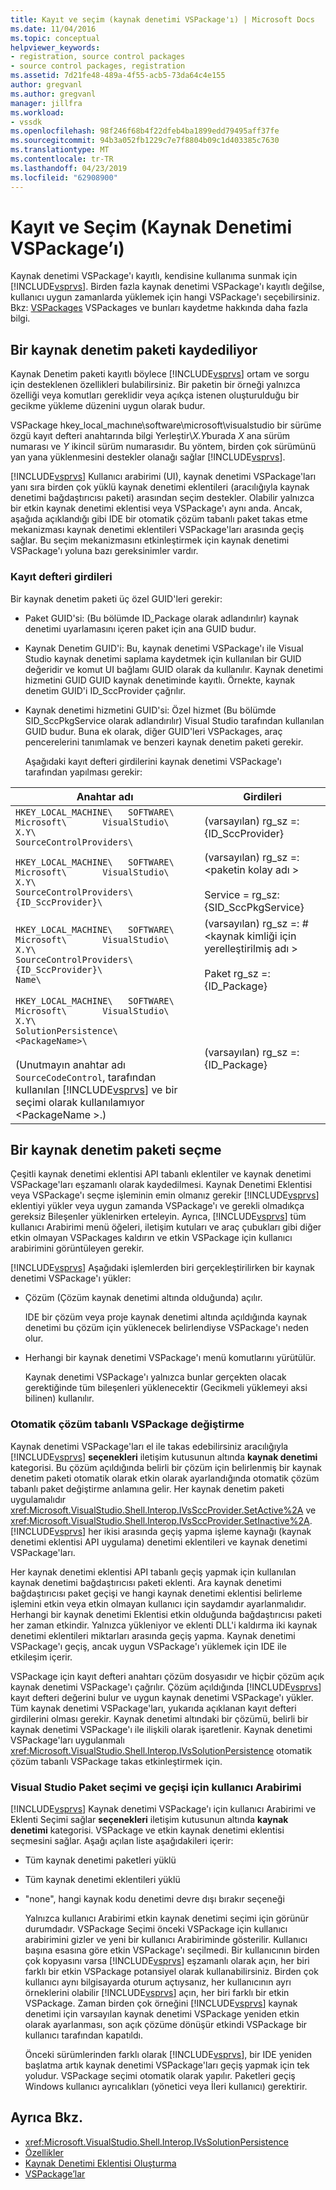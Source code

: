 ```yaml
---
title: Kayıt ve seçim (kaynak denetimi VSPackage'ı) | Microsoft Docs
ms.date: 11/04/2016
ms.topic: conceptual
helpviewer_keywords:
- registration, source control packages
- source control packages, registration
ms.assetid: 7d21fe48-489a-4f55-acb5-73da64c4e155
author: gregvanl
ms.author: gregvanl
manager: jillfra
ms.workload:
- vssdk
ms.openlocfilehash: 98f246f68b4f22dfeb4ba1899edd79495aff37fe
ms.sourcegitcommit: 94b3a052fb1229c7e7f8804b09c1d403385c7630
ms.translationtype: MT
ms.contentlocale: tr-TR
ms.lasthandoff: 04/23/2019
ms.locfileid: "62908900"
---
```

# <a name="registration-and-selection-source-control-vspackage"></a>Kayıt ve Seçim (Kaynak Denetimi VSPackage’ı)
Kaynak denetimi VSPackage'ı kayıtlı, kendisine kullanıma sunmak için [!INCLUDE[vsprvs](../../code-quality/includes/vsprvs_md.md)]. Birden fazla kaynak denetimi VSPackage'ı kayıtlı değilse, kullanıcı uygun zamanlarda yüklemek için hangi VSPackage'ı seçebilirsiniz. Bkz: [VSPackages](../../extensibility/internals/vspackages.md) VSPackages ve bunları kaydetme hakkında daha fazla bilgi.

## <a name="registering-a-source-control-package"></a>Bir kaynak denetim paketi kaydediliyor
 Kaynak Denetim paketi kayıtlı böylece [!INCLUDE[vsprvs](../../code-quality/includes/vsprvs_md.md)] ortam ve sorgu için desteklenen özellikleri bulabilirsiniz. Bir paketin bir örneği yalnızca özelliği veya komutları gereklidir veya açıkça istenen oluşturulduğu bir gecikme yükleme düzenini uygun olarak budur.

 VSPackage hkey_local_machıne\software\microsoft\visualstudio bir sürüme özgü kayıt defteri anahtarında bilgi Yerleştir\\*X.Y*burada *X* ana sürüm numarası ve *Y* ikincil sürüm numarasıdır. Bu yöntem, birden çok sürümünü yan yana yüklenmesini destekler olanağı sağlar [!INCLUDE[vsprvs](../../code-quality/includes/vsprvs_md.md)].

 [!INCLUDE[vsprvs](../../code-quality/includes/vsprvs_md.md)] Kullanıcı arabirimi (UI), kaynak denetimi VSPackage'ları yanı sıra birden çok yüklü kaynak denetimi eklentileri (aracılığıyla kaynak denetimi bağdaştırıcısı paketi) arasından seçim destekler. Olabilir yalnızca bir etkin kaynak denetimi eklentisi veya VSPackage'ı aynı anda. Ancak, aşağıda açıklandığı gibi IDE bir otomatik çözüm tabanlı paket takas etme mekanizması kaynak denetimi eklentileri VSPackage'ları arasında geçiş sağlar. Bu seçim mekanizmasını etkinleştirmek için kaynak denetimi VSPackage'ı yoluna bazı gereksinimler vardır.

### <a name="registry-entries"></a>Kayıt defteri girdileri
 Bir kaynak denetim paketi üç özel GUID'leri gerekir:

- Paket GUID'si: (Bu bölümde ID_Package olarak adlandırılır) kaynak denetimi uyarlamasını içeren paket için ana GUID budur.

- Kaynak Denetim GUID'i: Bu, kaynak denetimi VSPackage'ı ile Visual Studio kaynak denetimi saplama kaydetmek için kullanılan bir GUID değeridir ve komut UI bağlamı GUID olarak da kullanılır. Kaynak denetimi hizmetini GUID GUID kaynak denetiminde kayıtlı. Örnekte, kaynak denetim GUID'i ID_SccProvider çağrılır.

- Kaynak denetimi hizmetini GUID'si: Özel hizmet (Bu bölümde SID_SccPkgService olarak adlandırılır) Visual Studio tarafından kullanılan GUID budur. Buna ek olarak, diğer GUID'leri VSPackages, araç pencerelerini tanımlamak ve benzeri kaynak denetim paketi gerekir.

  Aşağıdaki kayıt defteri girdilerini kaynak denetimi VSPackage'ı tarafından yapılması gerekir:

| Anahtar adı | Girdileri |
| - | - |
| `HKEY_LOCAL_MACHINE\   SOFTWARE\     Microsoft\       VisualStudio\         X.Y\           SourceControlProviders\` | (varsayılan) rg_sz =: {ID_SccProvider} |
| `HKEY_LOCAL_MACHINE\   SOFTWARE\     Microsoft\       VisualStudio\         X.Y\           SourceControlProviders\             {ID_SccProvider}\` | (varsayılan) rg_sz =:\<paketin kolay adı ><br /><br /> Service = rg_sz:{SID_SccPkgService} |
| `HKEY_LOCAL_MACHINE\   SOFTWARE\     Microsoft\       VisualStudio\         X.Y\           SourceControlProviders\             {ID_SccProvider}\               Name\` | (varsayılan) rg_sz =: #\<kaynak kimliği için yerelleştirilmiş adı ><br /><br /> Paket rg_sz =: {ID_Package} |
| `HKEY_LOCAL_MACHINE\   SOFTWARE\     Microsoft\       VisualStudio\         X.Y\           SolutionPersistence\             <PackageName>\`<br /><br /> (Unutmayın anahtar adı `SourceCodeControl`, tarafından kullanılan [!INCLUDE[vsprvs](../../code-quality/includes/vsprvs_md.md)] ve bir seçimi olarak kullanılamıyor \<PackageName >.) | (varsayılan) rg_sz =: {ID_Package} |

## <a name="selecting-a-source-control-package"></a>Bir kaynak denetim paketi seçme
 Çeşitli kaynak denetimi eklentisi API tabanlı eklentiler ve kaynak denetimi VSPackage'ları eşzamanlı olarak kaydedilmesi. Kaynak Denetimi Eklentisi veya VSPackage'ı seçme işleminin emin olmanız gerekir [!INCLUDE[vsprvs](../../code-quality/includes/vsprvs_md.md)] eklentiyi yükler veya uygun zamanda VSPackage'ı ve gerekli olmadıkça gereksiz Bileşenler yüklenirken erteleyin. Ayrıca, [!INCLUDE[vsprvs](../../code-quality/includes/vsprvs_md.md)] tüm kullanıcı Arabirimi menü öğeleri, iletişim kutuları ve araç çubukları gibi diğer etkin olmayan VSPackages kaldırın ve etkin VSPackage için kullanıcı arabirimini görüntüleyen gerekir.

 [!INCLUDE[vsprvs](../../code-quality/includes/vsprvs_md.md)] Aşağıdaki işlemlerden biri gerçekleştirilirken bir kaynak denetimi VSPackage'ı yükler:

- Çözüm (Çözüm kaynak denetimi altında olduğunda) açılır.

   IDE bir çözüm veya proje kaynak denetimi altında açıldığında kaynak denetimi bu çözüm için yüklenecek belirlendiyse VSPackage'ı neden olur.

- Herhangi bir kaynak denetimi VSPackage'ı menü komutlarını yürütülür.

  Kaynak denetimi VSPackage'ı yalnızca bunlar gerçekten olacak gerektiğinde tüm bileşenleri yüklenecektir (Gecikmeli yüklemeyi aksi bilinen) kullanılır.

### <a name="automatic-solution-based-vspackage-swapping"></a>Otomatik çözüm tabanlı VSPackage değiştirme
 Kaynak denetimi VSPackage'ları el ile takas edebilirsiniz aracılığıyla [!INCLUDE[vsprvs](../../code-quality/includes/vsprvs_md.md)] **seçenekleri** iletişim kutusunun altında **kaynak denetimi** kategorisi. Bu çözüm açıldığında belirli bir çözüm için belirlenmiş bir kaynak denetim paketi otomatik olarak etkin olarak ayarlandığında otomatik çözüm tabanlı paket değiştirme anlamına gelir. Her kaynak denetim paketi uygulamalıdır <xref:Microsoft.VisualStudio.Shell.Interop.IVsSccProvider.SetActive%2A> ve <xref:Microsoft.VisualStudio.Shell.Interop.IVsSccProvider.SetInactive%2A>. [!INCLUDE[vsprvs](../../code-quality/includes/vsprvs_md.md)] her ikisi arasında geçiş yapma işleme kaynağı (kaynak denetimi eklentisi API uygulama) denetimi eklentileri ve kaynak denetimi VSPackage'ları.

 Her kaynak denetimi eklentisi API tabanlı geçiş yapmak için kullanılan kaynak denetimi bağdaştırıcısı paketi eklenti. Ara kaynak denetimi bağdaştırıcısı paket geçişi ve hangi kaynak denetimi eklentisi belirleme işlemini etkin veya etkin olmayan kullanıcı için saydamdır ayarlanmalıdır. Herhangi bir kaynak denetimi Eklentisi etkin olduğunda bağdaştırıcısı paketi her zaman etkindir. Yalnızca yükleniyor ve eklenti DLL'i kaldırma iki kaynak denetimi eklentileri miktarları arasında geçiş yapma. Kaynak denetimi VSPackage'ı geçiş, ancak uygun VSPackage'ı yüklemek için IDE ile etkileşim içerir.

 VSPackage için kayıt defteri anahtarı çözüm dosyasıdır ve hiçbir çözüm açık kaynak denetimi VSPackage'ı çağrılır. Çözüm açıldığında [!INCLUDE[vsprvs](../../code-quality/includes/vsprvs_md.md)] kayıt defteri değerini bulur ve uygun kaynak denetimi VSPackage'ı yükler. Tüm kaynak denetimi VSPackage'ları, yukarıda açıklanan kayıt defteri girdilerini olması gerekir. Kaynak denetimi altındaki bir çözümü, belirli bir kaynak denetimi VSPackage'ı ile ilişkili olarak işaretlenir. Kaynak denetimi VSPackage'ları uygulanmalı <xref:Microsoft.VisualStudio.Shell.Interop.IVsSolutionPersistence> otomatik çözüm tabanlı VSPackage takas etkinleştirmek için.

### <a name="visual-studio-ui-for-package-selection-and-switching"></a>Visual Studio Paket seçimi ve geçişi için kullanıcı Arabirimi
 [!INCLUDE[vsprvs](../../code-quality/includes/vsprvs_md.md)] Kaynak denetimi VSPackage'ı için kullanıcı Arabirimi ve Eklenti Seçimi sağlar **seçenekleri** iletişim kutusunun altında **kaynak denetimi** kategorisi. VSPackage ve etkin kaynak denetimi eklentisi seçmesini sağlar. Aşağı açılan liste aşağıdakileri içerir:

- Tüm kaynak denetimi paketleri yüklü

- Tüm kaynak denetimi eklentileri yüklü

- "none", hangi kaynak kodu denetimi devre dışı bırakır seçeneği

  Yalnızca kullanıcı Arabirimi etkin kaynak denetimi seçimi için görünür durumdadır. VSPackage Seçimi önceki VSPackage için kullanıcı arabirimini gizler ve yeni bir kullanıcı Arabiriminde gösterilir. Kullanıcı başına esasına göre etkin VSPackage'ı seçilmedi. Bir kullanıcının birden çok kopyasını varsa [!INCLUDE[vsprvs](../../code-quality/includes/vsprvs_md.md)] eşzamanlı olarak açın, her biri farklı bir etkin VSPackage potansiyel olarak kullanabilirsiniz. Birden çok kullanıcı aynı bilgisayarda oturum açtıysanız, her kullanıcının ayrı örneklerini olabilir [!INCLUDE[vsprvs](../../code-quality/includes/vsprvs_md.md)] açın, her biri farklı bir etkin VSPackage. Zaman birden çok örneğini [!INCLUDE[vsprvs](../../code-quality/includes/vsprvs_md.md)] kaynak denetimi için varsayılan kaynak denetimi VSPackage yeniden etkin olarak ayarlanması, son açık çözüme dönüşür etkindi VSPackage bir kullanıcı tarafından kapatıldı.

  Önceki sürümlerinden farklı olarak [!INCLUDE[vsprvs](../../code-quality/includes/vsprvs_md.md)], bir IDE yeniden başlatma artık kaynak denetimi VSPackage'ları geçiş yapmak için tek yoludur. VSPackage seçimi otomatik olarak yapılır. Paketleri geçiş Windows kullanıcı ayrıcalıkları (yönetici veya İleri kullanıcı) gerektirir.

## <a name="see-also"></a>Ayrıca Bkz.
- <xref:Microsoft.VisualStudio.Shell.Interop.IVsSolutionPersistence>
- [Özellikler](../../extensibility/internals/source-control-vspackage-features.md)
- [Kaynak Denetimi Eklentisi Oluşturma](../../extensibility/internals/creating-a-source-control-plug-in.md)
- [VSPackage’lar](../../extensibility/internals/vspackages.md)